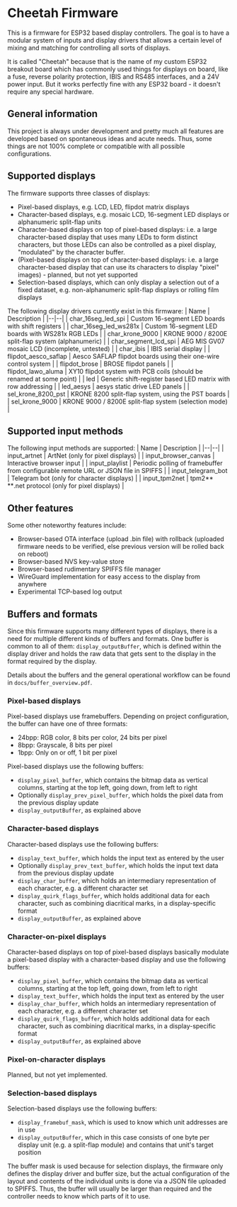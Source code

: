 
# Cheetah Firmware
This is a firmware for ESP32 based display controllers. The goal is to have a modular system of inputs and display drivers that allows a certain level of mixing and matching for controlling all sorts of displays.

It is called "Cheetah" because that is the name of my custom ESP32 breakout board which has commonly used things for displays on board, like a fuse, reverse polarity protection, IBIS and RS485 interfaces, and a 24V power input. But it works perfectly fine with any ESP32 board - it doesn't require any special hardware.

## General information
This project is always under development and pretty much all features are developed based on spontaneous ideas and acute needs. Thus, some things are not 100% complete or compatible with all possible configurations.

## Supported displays
The firmware supports three classes of displays:
* Pixel-based displays, e.g. LCD, LED, flipdot matrix displays
* Character-based displays, e.g. mosaic LCD, 16-segment LED displays or alphanumeric split-flap units
* Character-based displays on top of pixel-based displays: i.e. a large character-based display that uses many LEDs to form distinct characters, but those LEDs can also be controlled as a pixel display, "modulated" by the character buffer.
* (Pixel-based displays on top of character-based displays: i.e. a large character-based display that can use its characters to display "pixel" images) - planned, but not yet supported
* Selection-based displays, which can only display a selection out of a fixed dataset, e.g. non-alphanumeric split-flap displays or rolling film displays

The following display drivers currently exist in this firmware:
| Name | Description |
|--|--|
| char_16seg_led_spi | Custom 16-segment LED boards with shift registers |
| char_16seg_led_ws281x | Custom 16-segment LED boards with WS281x RGB LEDs |
| char_krone_9000 | KRONE 9000 / 8200E split-flap system (alphanumeric) |
| char_segment_lcd_spi | AEG MIS GV07 mosaic LCD (incomplete, untested) |
| char_ibis | IBIS serial display |
| flipdot_aesco_saflap | Aesco SAFLAP flipdot boards using their one-wire control system |
| flipdot_brose | BROSE flipdot panels |
| flipdot_lawo_aluma | XY10 flipdot system with PCB coils (should be renamed at some point) |
| led | Generic shift-register based LED matrix with row addressing |
| led_aesys | aesys static drive LED panels |
| sel_krone_8200_pst | KRONE 8200 split-flap system, using the PST boards |
| sel_krone_9000 | KRONE 9000 / 8200E split-flap system (selection mode) |

## Supported input methods
The following input methods are supported:
| Name | Description |
|--|--|
| input_artnet | ArtNet (only for pixel displays) |
| input_browser_canvas | Interactive browser input |
| input_playlist | Periodic polling of framebuffer from configurable remote URL or JSON file in SPIFFS |
| input_telegram_bot | Telegram bot (only for character displays) |
| input_tpm2net | tpm2**​**.net protocol (only for pixel displays) |

## Other features
Some other noteworthy features include:
* Browser-based OTA interface (upload .bin file) with rollback (uploaded firmware needs to be verified, else previous version will be rolled back on reboot)
* Browser-based NVS key-value store
* Browser-based rudimentary SPIFFS file manager
* WireGuard implementation for easy access to the display from anywhere
* Experimental TCP-based log output

## Buffers and formats
Since this firmware supports many different types of displays, there is a need for multiple different kinds of buffers and formats.
One buffer is common to all of them: `display_outputBuffer`, which is defined within the display driver and holds the raw data that gets sent to the display in the format required by the display.

Details about the buffers and the general operational workflow can be found in `docs/buffer_overview.pdf`.

### Pixel-based displays
Pixel-based displays use framebuffers. Depending on project configuration, the buffer can have one of three formats:

* 24bpp: RGB color, 8 bits per color, 24 bits per pixel
* 8bpp: Grayscale, 8 bits per pixel
* 1bpp: Only on or off, 1 bit per pixel

Pixel-based displays use the following buffers:

* `display_pixel_buffer`, which contains the bitmap data as vertical columns, starting at the top left, going down, from left to right
* Optionally `display_prev_pixel_buffer`, which holds the pixel data from the previous display update
* `display_outputBuffer`, as explained above

### Character-based displays
Character-based displays use the following buffers:

* `display_text_buffer`, which holds the input text as entered by the user
* Optionally `display_prev_text_buffer`, which holds the input text data from the previous display update
* `display_char_buffer`, which holds an intermediary representation of each character, e.g. a different character set
* `display_quirk_flags_buffer`, which holds additional data for each character, such as combining diacritical marks, in a display-specific format
* `display_outputBuffer`, as explained above

### Character-on-pixel displays
Character-based displays on top of pixel-based displays basically modulate a pixel-based display with a character-based display and use the following buffers:

* `display_pixel_buffer`, which contains the bitmap data as vertical columns, starting at the top left, going down, from left to right
* `display_text_buffer`, which holds the input text as entered by the user
* `display_char_buffer`, which holds an intermediary representation of each character, e.g. a different character set
* `display_quirk_flags_buffer`, which holds additional data for each character, such as combining diacritical marks, in a display-specific format
* `display_outputBuffer`, as explained above

### Pixel-on-character displays
Planned, but not yet implemented.

### Selection-based displays
Selection-based displays use the following buffers:

* `display_framebuf_mask`, which is used to know which unit addresses are in use
* `display_outputBuffer`, which in this case consists of one byte per display unit (e.g. a split-flap module) and contains that unit's target position

The buffer mask is used because for selection displays, the firmware only defines the display driver and buffer size, but the actual configuration
of the layout and contents of the individual units is done via a JSON file uploaded to SPIFFS.
Thus, the buffer will usually be larger than required and the controller needs to know which parts of it to use.